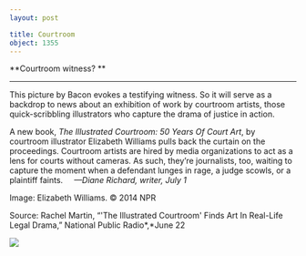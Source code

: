```yaml
---
layout: post

title: Courtroom
object: 1355
---
```

**Courtroom witness? **

****

This picture by Bacon evokes a testifying witness. So it will serve as a backdrop to news about an exhibition of work by courtroom artists, those quick-scribbling illustrators who capture the drama of justice in action. 

A new book, *The Illustrated Courtroom: 50 Years Of Court Art*, by courtroom illustrator Elizabeth Williams pulls back the curtain on the proceedings. Courtroom artists are hired by media organizations to act as a lens for courts without cameras. As such, they’re journalists, too, waiting to capture the moment when a defendant lunges in rage, a judge scowls, or a plaintiff faints.     *—Diane Richard, writer, July 1*

Image: Elizabeth Williams. © 2014 NPR 

Source: Rachel Martin, “'The Illustrated Courtroom' Finds Art In Real-Life Legal Drama,” National Public Radio*,*June 22

![]({{siteurl.base}}/images/14-07-01_58.35_courtroomEDIT-1.jpeg)
